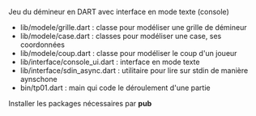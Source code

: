 Jeu du démineur en DART avec interface en mode texte (console)
- lib/modele/grille.dart : classe pour modéliser une grille de démineur
- lib/modele/case.dart : classes pour modéliser une case, ses coordonnées
- lib/modele/coup.dart : classe pour modéliser le coup d'un joueur
- lib/interface/console_ui.dart : interface en mode texte
- lib/interface/sdin_async.dart : utilitaire pour lire sur stdin de manière aynschone
- bin/tp01.dart : main qui code le déroulement d'une partie

Installer les packages nécessaires par **pub**